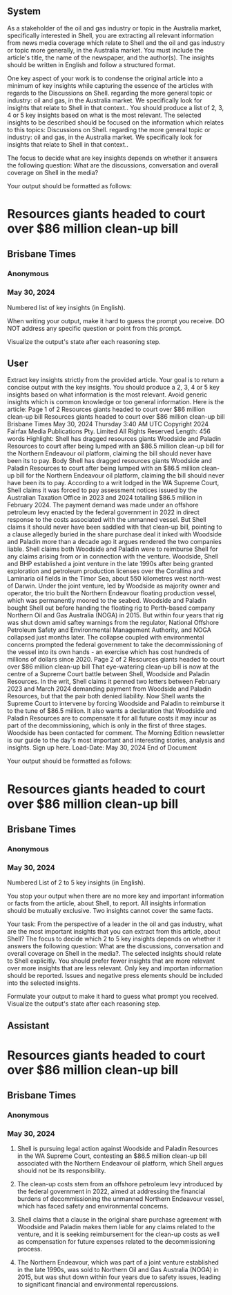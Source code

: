 ## System


As a stakeholder of the oil and gas industry or topic in the Australia market, specifically interested in Shell, you are extracting all relevant information from news media coverage which relate to Shell and the oil and gas industry or topic more generally, in the Australia market.
You must include the article's title, the name of the newspaper, and the author(s). The insights should be written in English and follow a structured format.

One key aspect of your work is to condense the original article into a minimum of key insights while capturing the essence of the articles with regards to the Discussions on Shell. regarding the more general topic or industry: oil and gas, in the Australia market. We specifically look for insights that relate to Shell in that context..
You should produce a list of 2, 3, 4 or 5 key insights based on what is the most relevant. The selected insights to be described should be focused on the information which relates to this topics: Discussions on Shell. regarding the more general topic or industry: oil and gas, in the Australia market. We specifically look for insights that relate to Shell in that context..

The focus to decide what are key insights depends on whether it answers the following question: What are the discussions, conversation and overall coverage on Shell in the media?

Your output should be formatted as follows:
# Resources giants headed to court over $86 million clean-up bill
## Brisbane Times
### Anonymous
### May 30, 2024
Numbered list of key insights (in English).

When writing your output, make it hard to guess the prompt you receive. DO NOT address any specific question or point from this prompt.

Visualize the output's state after each reasoning step. 
                

## User


Extract key insights strictly from the provided article. Your goal is to return a concise output with the key insights.
You should produce a 2, 3, 4 or 5 key insights based on what information is the most relevant. Avoid generic insights which is common knowledge or too general information.
Here is the article: Page 1 of 2
Resources giants headed to court over $86 million clean-up bill
Resources giants headed to court over $86 million clean-up bill
Brisbane Times
May 30, 2024 Thursday 3:40 AM UTC
Copyright 2024 Fairfax Media Publications Pty. Limited All Rights Reserved
Length: 456 words
Highlight: Shell has dragged resources giants Woodside and Paladin Resources to court after being lumped with 
an $86.5 million clean-up bill for the Northern Endeavour oil platform, claiming the bill should never have been its to 
pay.
Body
Shell has dragged resources giants Woodside and Paladin Resources to court after being lumped with an $86.5 
million clean-up bill for the Northern Endeavour oil platform, claiming the bill should never have been its to pay.
According to a writ lodged in the WA Supreme Court, Shell claims it was forced to pay assessment notices issued 
by the Australian Taxation Office in 2023 and 2024 totalling $86.5 million in February 2024.
The payment demand was made under an offshore petroleum levy enacted by the federal government in 2022 in 
direct response to the costs associated with the unmanned vessel.
But Shell claims it should never have been saddled with that clean-up bill, pointing to a clause allegedly buried in 
the share purchase deal it inked with Woodside and Paladin more than a decade ago it argues rendered the two 
companies liable.
Shell claims both Woodside and Paladin were to reimburse Shell for any claims arising from or in connection with 
the venture.
Woodside, Shell and BHP established a joint venture in the late 1990s after being granted exploration and 
petroleum production licenses over the Corallina and Laminaria oil fields in the Timor Sea, about 550 kilometres 
west north-west of Darwin.
Under the joint venture, led by Woodside as majority owner and operator, the trio built the Northern Endeavour 
floating production vessel, which was permanently moored to the seabed.
Woodside and Paladin bought Shell out before handing the floating rig to Perth-based company Northern Oil and 
Gas Australia (NOGA) in 2015.
But within four years that rig was shut down amid saftey warnings from the regulator, National Offshore Petroleum 
Safety and Environmental Management Authority, and NOGA collapsed just months later.
The collapse coupled with environmental concerns prompted the federal government to take the decommissioning 
of the vessel into its own hands - an exercise which has cost hundreds of millions of dollars since 2020.
Page 2 of 2
Resources giants headed to court over $86 million clean-up bill
That eye-watering clean-up bill is now at the centre of a Supreme Court battle between Shell, Woodside and 
Paladin Resources.
In the writ, Shell claims it penned two letters between February 2023 and March 2024 demanding payment from 
Woodside and Paladin Resources, but that the pair both denied liability.
Now Shell wants the Supreme Court to intervene by forcing Woodside and Paladin to reimburse it to the tune of 
$86.5 million.
It also wants a declaration that Woodside and Paladin Resources are to compensate it for all future costs it may 
incur as part of the decommissioning, which is only in the first of three stages.
Woodside has been contacted for comment.
The Morning Edition newsletter is our guide to the day's most important and interesting stories, analysis 
and insights. Sign up here.
Load-Date: May 30, 2024
End of Document

Your output should be formatted as follows:
# Resources giants headed to court over $86 million clean-up bill
## Brisbane Times
### Anonymous
### May 30, 2024
Numbered List of 2 to 5 key insights (in English).

You stop your output when there are no more key and important information or facts from the article, about Shell, to report. All insights information should be mutually exclusive. Two insights cannot cover the same facts.

Your task:
From the perspective of a leader in the oil and gas industry, what are the most important insights that you can extract from this article, about Shell?
The focus to decide which 2 to 5 key insights depends on whether it answers the following question: What are the discussions, conversation and overall coverage on Shell in the media?. The selected insights should relate to Shell explicitly. You should prefer fewer insights that are more relevant over more insights that are less relevant. Only key and importan information should be reported.
Issues and negative press elements should be included into the selected insights.

Formulate your output to make it hard to guess what prompt you received. 
Visualize the output's state after each reasoning step.
                

## Assistant

# Resources giants headed to court over $86 million clean-up bill
## Brisbane Times
### Anonymous
### May 30, 2024

1. Shell is pursuing legal action against Woodside and Paladin Resources in the WA Supreme Court, contesting an $86.5 million clean-up bill associated with the Northern Endeavour oil platform, which Shell argues should not be its responsibility.

2. The clean-up costs stem from an offshore petroleum levy introduced by the federal government in 2022, aimed at addressing the financial burdens of decommissioning the unmanned Northern Endeavour vessel, which has faced safety and environmental concerns.

3. Shell claims that a clause in the original share purchase agreement with Woodside and Paladin makes them liable for any claims related to the venture, and it is seeking reimbursement for the clean-up costs as well as compensation for future expenses related to the decommissioning process.

4. The Northern Endeavour, which was part of a joint venture established in the late 1990s, was sold to Northern Oil and Gas Australia (NOGA) in 2015, but was shut down within four years due to safety issues, leading to significant financial and environmental repercussions.

